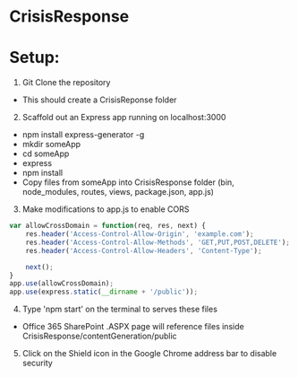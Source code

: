 # CrisisResponse

# Setup: 
1. Git Clone the repository
  * This should create a CrisisReponse folder
2. Scaffold out an Express app running on localhost:3000
  * npm install express-generator -g
  * mkdir someApp 
  * cd someApp
  * express
  * npm install
  * Copy files from someApp into CrisisResponse folder (bin, node_modules, routes, views, package.json, app.js)
3. Make modifications to app.js to enable CORS
```javascript
var allowCrossDomain = function(req, res, next) {
    res.header('Access-Control-Allow-Origin', 'example.com');
    res.header('Access-Control-Allow-Methods', 'GET,PUT,POST,DELETE');
    res.header('Access-Control-Allow-Headers', 'Content-Type');

    next();
}
app.use(allowCrossDomain);
app.use(express.static(__dirname + '/public'));
```
4. Type 'npm start' on the terminal to serves these files 
  * Office 365 SharePoint .ASPX page will reference files inside CrisisResponse/contentGeneration/public
5. Click on the Shield icon in the Google Chrome address bar to disable security
